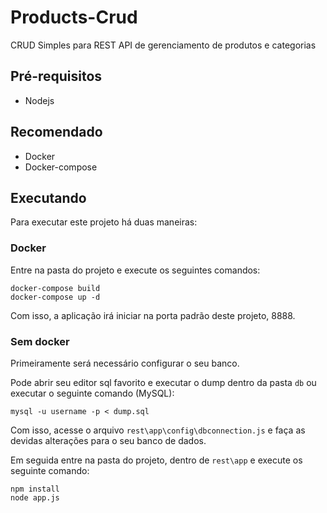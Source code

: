 # Products-Crud 
CRUD Simples para REST API de gerenciamento de produtos e categorias

## Pré-requisitos
* Nodejs

## Recomendado
* Docker
* Docker-compose

## Executando
Para executar este projeto há duas maneiras:

### Docker
Entre na pasta do projeto e execute os seguintes comandos:

    docker-compose build
    docker-compose up -d
    
Com isso, a aplicação irá iniciar na porta padrão deste projeto, 8888.


### Sem docker
Primeiramente será necessário configurar o seu banco.

Pode abrir seu editor sql favorito e executar o dump dentro da pasta `db` ou executar o seguinte comando (MySQL):
    
    mysql -u username -p < dump.sql
    
Com isso, acesse o arquivo `rest\app\config\dbconnection.js` e faça as devidas alterações para o seu banco de dados.

Em seguida entre na pasta do projeto, dentro de `rest\app` e execute os seguinte comando:
    
    npm install
    node app.js